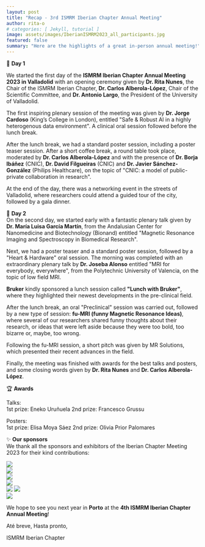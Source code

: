 ```yaml
---
layout: post
title: "Recap - 3rd ISMRM Iberian Chapter Annual Meeting"
author: rita-o
# categories: [ Jekyll, tutorial ]
image: assets/images/IberianISMRM2023_all_participants.jpg
featured: false
summary: "Here are the highlights of a great in-person annual meeting!"
---
```


📅 **Day 1**  

We started the first day of the **ISMRM Iberian Chapter Annual Meeting 2023 in Valladolid** with an opening ceremony given by **Dr. Rita Nunes**, the Chair of the ISMRM Iberian Chapter, **Dr. Carlos Alberola-López**, Chair of the Scientific Committee, and **Dr. Antonio Largo**, the President of the University of Valladolid.

The first inspiring plenary session of the meeting was given by **Dr. Jorge Cardoso** (King’s College in London), entitled "Safe & Robust AI in a highly heterogenous data environment". A clinical oral session followed before the lunch break. 

After the lunch break, we had a standard poster session, including a poster teaser session. After a short coffee break, a round table took place, moderated by **Dr. Carlos Alberola-López** and with the presence of **Dr. Borja Ibáñez** (CNIC), **Dr. David Filgueiras** (CNIC) and **Dr. Javier Sánchez-González** (Philips Healthcare), on the topic of "CNIC: a model of public-private collaboration in research".

At the end of the day, there was a networking event in the streets of Valladolid, where researchers could attend a guided tour of the city, followed by a gala dinner.


  

📅 **Day 2**  
On the second day, we started early with a fantastic plenary talk given by **Dr. María Luisa García Martín**, from the Andalusian Center for Nanomedicine and Biotechnology (Bionand) entitled "Magnetic Resonance Imaging and Spectroscopy in Biomedical Research". 

Next, we had a poster teaser and a standard poster session, followed by a "Heart & Hardware" oral session. The morning was completed with an extraordinary plenary talk by **Dr. Joseba Alonso** entitled "MRI for everybody, everywhere", from the Polytechnic University of Valencia, on the topic of low field MRI. 

**Bruker** kindly sponsored a lunch session called **"Lunch with Bruker"**, where they highlighted their newest developments in the pre-clinical field.

After the lunch break, an oral "Preclinical" session was carried out, followed by a new type of session: **fu-MRI (funny Magnetic Resonance Ideas)**, where several of our researchers shared funny thoughts about their research, or ideas that were left aside because they were too bold, too bizarre or, maybe, too wrong.

Following the fu-MRI session, a short pitch was given by MR Solutions, which presented their recent advances in the field.

Finally, the meeting was finished with awards for the best talks and posters, and some closing words given by **Dr. Rita Nunes** and **Dr. Carlos Alberola-López**. 



🏆 **Awards**  

Talks:  
1st prize: Eneko Uruñuela 
2nd prize: Francesco Grussu  

Posters:  
1st prize: Elisa Moya Sáez
2nd prize: Olivia Prior Palomares


✨ **Our sponsors**  
We thank all the sponsors and exhibitors of the Iberian Chapter Meeting 2023 for their kind contributions:

<div class="sponsors_container">
    <div class="sponsors_uhf_container">
            <a href="https://www.mrsolutions.com/" target="_blank" class="sponsor_link_uhf" style="box-shadow: none !important;"><img src="https://iq.msu.edu/wp-content/uploads/2023/04/MR-Solutions-logo.png" class="sponsor_logo_uhf"></a>
    </div>
    <div class="sponsors_7t_container">
        <div class="logo_container">
            <a href="https://www.bruker.com/es.html" target="_blank" class="sponsor_link_7t" style="box-shadow: none !important;"><img src="https://www.bruker.com/content/dam/global/logos/logo.svg" class="sponsor_logo_7t"></a>
        </div>
        <div class="logo_container">
            <a href="https://www.bionic.es/" target="_blank" class="sponsor_link_7t" style="box-shadow: none !important;"><img src="https://www.bionic.es/wp-content/uploads/2023/02/Bionic-01.png" class="sponsor_logo_7t"></a>
        </div>
        <div class="logo_container">
            <a href="https://www.siemens-healthineers.com/es/medical-imaging/radiologia-content-hub-acceso" target="_blank" class="sponsor_link_7t" style="box-shadow: none !important;"><img src="https://upload.wikimedia.org/wikipedia/commons/thumb/7/79/Siemens_Healthineers_logo.svg/1280px-Siemens_Healthineers_logo.svg.png" class="sponsor_logo_7t"></a>
        </div>
    </div>
    <div class="sponsors_3t_container">
        <a href="https://www.resonint.com/" target="_blank" class="sponsor_link_3t" style="box-shadow: none !important;"><img src="https://static.wixstatic.com/media/8b0643_8ccd6ad8874d4234b9dfbab2eea14a8a~mv2.png/v1/fill/w_300,h_300,al_c,q_85,usm_0.66_1.00_0.01,enc_auto/8b0643_8ccd6ad8874d4234b9dfbab2eea14a8a~mv2.png" class="sponsor_logo_3t"></a>
        <a href="https://www.philips.es/healthcare/solutions/magnetic-resonance" target="_blank" class="sponsor_link_3t" style="box-shadow: none !important;"><img src="https://upload.wikimedia.org/wikipedia/commons/thumb/5/52/Philips_logo_new.svg/2560px-Philips_logo_new.svg.png" class="sponsor_logo_3t"></a>
    </div>
    <div class="sponsors_1t_container">
        <a href="https://www.neosbiotec.com/index.php/es/" target="_blank" class="sponsor_link_1t" style="box-shadow: none !important;"><img src="https://www.neosbiotec.com/images/logo.png" class="sponsor_logo_1t"></a>
    </div>
</div>

We hope to see you next year in **Porto** at the **4th ISMRM Iberian Chapter Annual Meeting**! 

Até breve, Hasta pronto,

ISMRM Iberian Chapter

